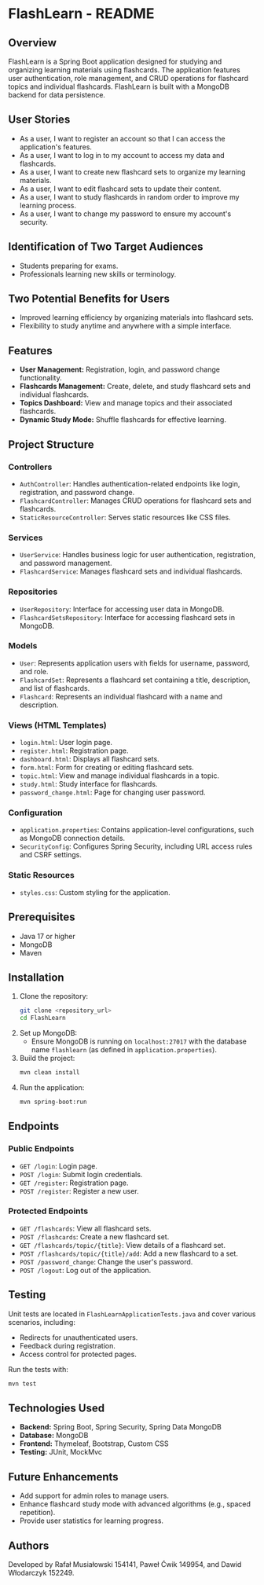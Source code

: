 # FlashLearn - README

## Overview

FlashLearn is a Spring Boot application designed for studying and organizing learning materials using flashcards. The application features user authentication, role management, and CRUD operations for flashcard topics and individual flashcards. FlashLearn is built with a MongoDB backend for data persistence.

## User Stories

- As a user, I want to register an account so that I can access the application's features.
- As a user, I want to log in to my account to access my data and flashcards.
- As a user, I want to create new flashcard sets to organize my learning materials.
- As a user, I want to edit flashcard sets to update their content.
- As a user, I want to study flashcards in random order to improve my learning process.
- As a user, I want to change my password to ensure my account's security.

## Identification of Two Target Audiences

- Students preparing for exams.
- Professionals learning new skills or terminology.

## Two Potential Benefits for Users

- Improved learning efficiency by organizing materials into flashcard sets.
- Flexibility to study anytime and anywhere with a simple interface.

## Features

- **User Management:** Registration, login, and password change functionality.
- **Flashcards Management:** Create, delete, and study flashcard sets and individual flashcards.
- **Topics Dashboard:** View and manage topics and their associated flashcards.
- **Dynamic Study Mode:** Shuffle flashcards for effective learning.

## Project Structure

### Controllers

- `AuthController`: Handles authentication-related endpoints like login, registration, and password change.
- `FlashcardController`: Manages CRUD operations for flashcard sets and flashcards.
- `StaticResourceController`: Serves static resources like CSS files.

### Services

- `UserService`: Handles business logic for user authentication, registration, and password management.
- `FlashcardService`: Manages flashcard sets and individual flashcards.

### Repositories

- `UserRepository`: Interface for accessing user data in MongoDB.
- `FlashcardSetsRepository`: Interface for accessing flashcard sets in MongoDB.

### Models

- `User`: Represents application users with fields for username, password, and role.
- `FlashcardSet`: Represents a flashcard set containing a title, description, and list of flashcards.
- `Flashcard`: Represents an individual flashcard with a name and description.

### Views (HTML Templates)

- `login.html`: User login page.
- `register.html`: Registration page.
- `dashboard.html`: Displays all flashcard sets.
- `form.html`: Form for creating or editing flashcard sets.
- `topic.html`: View and manage individual flashcards in a topic.
- `study.html`: Study interface for flashcards.
- `password_change.html`: Page for changing user password.

### Configuration

- `application.properties`: Contains application-level configurations, such as MongoDB connection details.
- `SecurityConfig`: Configures Spring Security, including URL access rules and CSRF settings.

### Static Resources

- `styles.css`: Custom styling for the application.

## Prerequisites

- Java 17 or higher
- MongoDB
- Maven

## Installation

1. Clone the repository:
   ```bash
   git clone <repository_url>
   cd FlashLearn
   ```
2. Set up MongoDB:
    - Ensure MongoDB is running on `localhost:27017` with the database name `flashlearn` (as defined in `application.properties`).
3. Build the project:
   ```bash
   mvn clean install
   ```
4. Run the application:
   ```bash
   mvn spring-boot:run
   ```

## Endpoints

### Public Endpoints

- `GET /login`: Login page.
- `POST /login`: Submit login credentials.
- `GET /register`: Registration page.
- `POST /register`: Register a new user.

### Protected Endpoints

- `GET /flashcards`: View all flashcard sets.
- `POST /flashcards`: Create a new flashcard set.
- `GET /flashcards/topic/{title}`: View details of a flashcard set.
- `POST /flashcards/topic/{title}/add`: Add a new flashcard to a set.
- `POST /password_change`: Change the user's password.
- `POST /logout`: Log out of the application.

## Testing

Unit tests are located in `FlashLearnApplicationTests.java` and cover various scenarios, including:

- Redirects for unauthenticated users.
- Feedback during registration.
- Access control for protected pages.

Run the tests with:

```bash
mvn test
```

## Technologies Used

- **Backend:** Spring Boot, Spring Security, Spring Data MongoDB
- **Database:** MongoDB
- **Frontend:** Thymeleaf, Bootstrap, Custom CSS
- **Testing:** JUnit, MockMvc

## Future Enhancements

- Add support for admin roles to manage users.
- Enhance flashcard study mode with advanced algorithms (e.g., spaced repetition).
- Provide user statistics for learning progress.

## Authors

Developed by Rafał Musiałowski 154141, Paweł Ćwik 149954, and Dawid Włodarczyk 152249.

